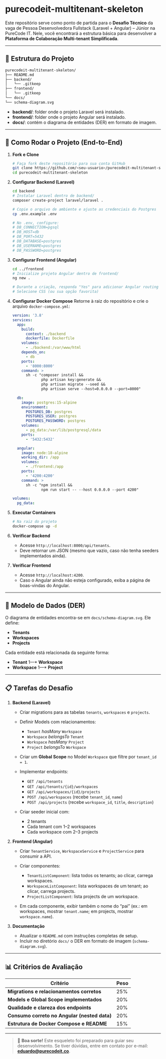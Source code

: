 # purecodeit-multitenant-skeleton

Este repositório serve como ponto de partida para o **Desafio Técnico** da vaga de
Pessoa Desenvolvedora Fullstack (Laravel + Angular) – Júnior na PureCode IT. Nele,
você encontrará a estrutura básica para desenvolver a **Plataforma de Colaboração
Multi-tenant Simplificada**.

---

## 📂 Estrutura do Projeto

```markdown
purecodeit-multitenant-skeleton/
├── README.md
├── backend/
│   └── .gitkeep
├── frontend/
│   └── .gitkeep
└── docs/
└── schema-diagram.svg
````

- **backend/**: folder onde o projeto Laravel será instalado.
- **frontend/**: folder onde o projeto Angular será instalado.
- **docs/**: contém o diagrama de entidades (DER) em formato de imagem.

---

## 🚀 Como Rodar o Projeto (End-to-End)

1. **Fork e Clone**
   ```bash
   # Faça fork deste repositório para sua conta GitHub
   git clone https://github.com/<seu-usuario>/purecodeit-multitenant-skeleton.git
   cd purecodeit-multitenant-skeleton
    ````

2. **Configurar Backend (Laravel)**

   ```bash
   cd backend
   # Instalar Laravel dentro de backend/
   composer create-project laravel/laravel .

   # Copie o arquivo de ambiente e ajuste as credenciais do Postgres
   cp .env.example .env

   # No .env, configure:
   # DB_CONNECTION=pgsql
   # DB_HOST=db
   # DB_PORT=5432
   # DB_DATABASE=postgres
   # DB_USERNAME=postgres
   # DB_PASSWORD=postgres
   ```

3. **Configurar Frontend (Angular)**

   ```bash
   cd ../frontend
   # Inicialize projeto Angular dentro de frontend/
   ng new .

   # Durante a criação, responda "Yes" para adicionar Angular routing
   # Selecione CSS (ou sua opção favorita)
   ```

4. **Configurar Docker Compose**
   Retorne à raiz do repositório e crie o arquivo `docker-compose.yml`:

   ```yaml
   version: '3.8'
   services:
     app:
       build:
         context: ./backend
         dockerfile: Dockerfile
       volumes:
         - ./backend:/var/www/html
       depends_on:
         - db
       ports:
         - '8000:8000'
       command: >
         sh -c "composer install &&
                php artisan key:generate &&
                php artisan migrate --seed &&
                php artisan serve --host=0.0.0.0 --port=8000"

     db:
       image: postgres:15-alpine
       environment:
         POSTGRES_DB: postgres
         POSTGRES_USER: postgres
         POSTGRES_PASSWORD: postgres
       volumes:
         - pg_data:/var/lib/postgresql/data
       ports:
         - '5432:5432'

     angular:
       image: node:18-alpine
       working_dir: /app
       volumes:
         - ./frontend:/app
       ports:
         - '4200:4200'
       command: >
         sh -c "npm install &&
                npm run start -- --host 0.0.0.0 --port 4200"

   volumes:
     pg_data:
   ```

5. **Executar Containers**

   ```bash
   # Na raiz do projeto
   docker-compose up -d
   ```

6. **Verificar Backend**

    * Acesse `http://localhost:8000/api/tenants`.
    * Deve retornar um JSON (mesmo que vazio, caso não tenha seeders implementados ainda).

7. **Verificar Frontend**

    * Acesse `http://localhost:4200`.
    * Caso o Angular ainda não esteja configurado, exiba a página de boas-vindas do Angular.

---

## 📄 Modelo de Dados (DER)

O diagrama de entidades encontra-se em `docs/schema-diagram.svg`. Ele define:

* **Tenants**
* **Workspaces**
* **Projects**

Cada entidade está relacionada da seguinte forma:

* **Tenant** 1––\* **Workspace**
* **Workspace** 1––\* **Project**

---

## 📋 Tarefas do Desafio

1. **Backend (Laravel)**

    * Criar migrations para as tabelas `tenants`, `workspaces` e `projects`.
    * Definir Models com relacionamentos:

        * `Tenant` *hasMany* `Workspace`
        * `Workspace` *belongsTo* `Tenant`
        * `Workspace` *hasMany* `Project`
        * `Project` *belongsTo* `Workspace`
    * Criar um **Global Scope** no Model `Workspace` que filtre por `tenant_id = 1`.
    * Implementar endpoints:

        * `GET /api/tenants`
        * `GET /api/tenants/{id}/workspaces`
        * `GET /api/workspaces/{id}/projects`
        * `POST /api/workspaces` (recebe `tenant_id`, `name`)
        * `POST /api/projects` (recebe `workspace_id`, `title`, `description`)
    * Criar seeder inicial com:

        * 2 tenants
        * Cada tenant com 1–2 workspaces
        * Cada workspace com 2–3 projects

2. **Frontend (Angular)**

    * Criar `TenantService`, `WorkspaceService` e `ProjectService` para consumir a API.
    * Criar componentes:

        * `TenantListComponent`: lista todos os tenants; ao clicar, carrega workspaces.
        * `WorkspaceListComponent`: lista workspaces de um tenant; ao clicar, carrega projects.
        * `ProjectListComponent`: lista projects de um workspace.
    * Em cada componente, exibir também o nome do “pai” (ex.: em workspaces, mostrar `tenant.name`; em projects, mostrar `workspace.name`).

3. **Documentação**

    * Atualizar o `README.md` com instruções completas de setup.
    * Incluir no diretório `docs/` o DER em formato de imagem (`schema-diagram.svg`).

---

## 📊 Critérios de Avaliação

| Critério                                     | Peso |
| -------------------------------------------- | ---- |
| **Migrations e relacionamentos corretos**    | 25%  |
| **Models e Global Scope implementados**      | 20%  |
| **Qualidade e clareza dos endpoints**        | 20%  |
| **Consumo correto no Angular (nested data)** | 20%  |
| **Estrutura de Docker Compose e README**     | 15%  |

---

> 🚀 **Boa sorte!**
> Este esqueleto foi preparado para guiar seu desenvolvimento. Se tiver dúvidas, entre em contato por e-mail:
> **[eduardo@purecodeit.co](mailto:eduardo@purecodeit.co)**.
